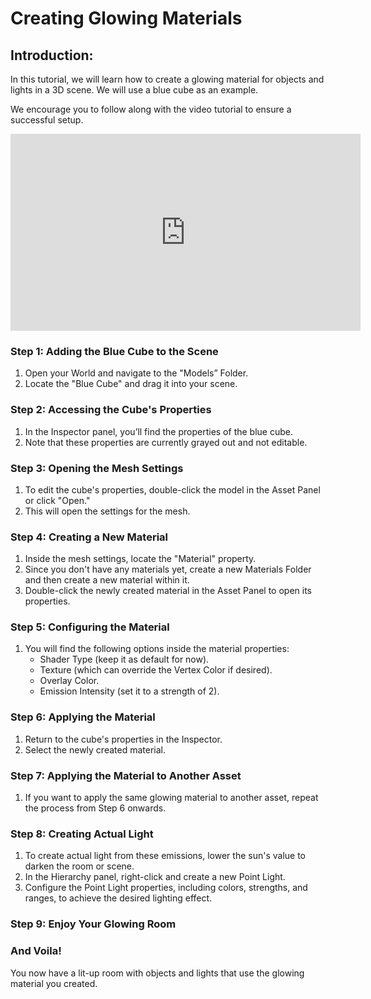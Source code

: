 # **Creating Glowing Materials**

## **Introduction:**

In this tutorial, we will learn how to create a glowing material for objects and lights in a 3D scene. We will use a blue cube as an example.

We encourage you to follow along with the video tutorial to ensure a successful setup.

<iframe width="560" height="315" src="https://www.youtube.com/embed/7HdyXzHo0VU?si=p_GdmkhOaZzz41nT" title="YouTube video player" frameborder="0" allow="accelerometer; autoplay; clipboard-write; encrypted-media; gyroscope; picture-in-picture; web-share" allowfullscreen></iframe>

### **Step 1: Adding the Blue Cube to the Scene**
1. Open your World and navigate to the "Models” Folder.
2. Locate the "Blue Cube" and drag it into your scene.

### **Step 2: Accessing the Cube's Properties**

1. In the Inspector panel, you’ll find the properties of the blue cube.
2. Note that these properties are currently grayed out and not editable.

### **Step 3: Opening the Mesh Settings**
1. To edit the cube's properties, double-click the model in the Asset Panel or click "Open."
2. This will open the settings for the mesh.

### **Step 4: Creating a New Material**

1. Inside the mesh settings, locate the "Material" property.
2. Since you don't have any materials yet, create a new Materials Folder and then create a new material within it.
3. Double-click the newly created material in the Asset Panel to open its properties.

### **Step 5: Configuring the Material**
1. You will find the following options inside the material properties:
    - Shader Type (keep it as default for now).
    - Texture (which can override the Vertex Color if desired).
    - Overlay Color.
    - Emission Intensity (set it to a strength of 2).

### **Step 6: Applying the Material**

1. Return to the cube's properties in the Inspector.
2. Select the newly created material.

### **Step 7: Applying the Material to Another Asset**
1. If you want to apply the same glowing material to another asset, repeat the process from Step 6 onwards.

### **Step 8: Creating Actual Light**

1. To create actual light from these emissions, lower the sun's value to darken the room or scene.
2. In the Hierarchy panel, right-click and create a new Point Light.
3. Configure the Point Light properties, including colors, strengths, and ranges, to achieve the desired lighting effect.

### **Step 9: Enjoy Your Glowing Room**
### And Voila! 
You now have a lit-up room with objects and lights that use the glowing material you created.